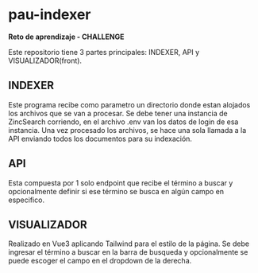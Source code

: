 # pau-indexer

**Reto de aprendizaje - CHALLENGE**

Este repositorio tiene 3 partes principales: INDEXER, API y VISUALIZADOR(front).

## INDEXER
Este programa recibe como parametro un directorio donde estan alojados los archivos que se van a procesar.
Se debe tener una instancia de ZincSearch corriendo, en el archivo .env van los datos de login de esa instancia.
Una vez procesado los archivos, se hace una sola llamada a la API enviando todos los documentos para su indexación.

## API
Esta compuesta por 1 solo endpoint que recibe el término a buscar y opcionalmente definir si ese término se busca en algún campo en 
especifico.

## VISUALIZADOR
Realizado en Vue3 aplicando Tailwind para el estilo de la página.
Se debe ingresar el término a buscar en la barra de busqueda y opcionalmente se puede escoger el campo en el dropdown de la derecha.

